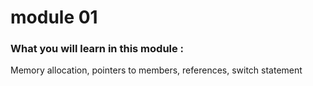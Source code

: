 # module 01

<h3>What you will learn in this module :</h3>

Memory allocation, pointers to members,
references, switch statement
